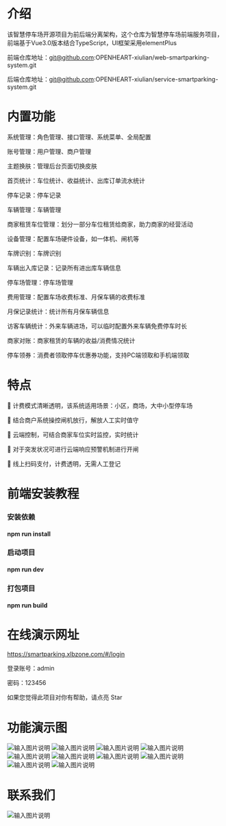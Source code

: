 

# 介绍

该智慧停车场开源项目为前后端分离架构，这个仓库为智慧停车场前端服务项目，前端基于Vue3.0版本结合TypeScript，UI框架采用elementPlus

前端仓库地址：git@github.com:OPENHEART-xiulian/web-smartparking-system.git

后端仓库地址：git@github.com:OPENHEART-xiulian/service-smartparking-system.git

# 内置功能

系统管理：角色管理、接口管理、系统菜单、全局配置

账号管理：用户管理、商户管理

主题换肤：管理后台页面切换皮肤

首页统计：车位统计、收益统计、出库订单流水统计

停车记录：停车记录

车辆管理：车辆管理

商家租赁车位管理：划分一部分车位租赁给商家，助力商家的经营活动

设备管理：配置车场硬件设备，如一体机、闸机等

车牌识别：车牌识别

车辆出入库记录：记录所有进出库车辆信息

停车场管理：停车场管理

费用管理：配置车场收费标准、月保车辆的收费标准

月保记录统计：统计所有月保车辆信息

访客车辆统计：外来车辆进场，可以临时配置外来车辆免费停车时长

商家对账：商家租赁的车辆的收益/消费情况统计

停车领券：消费者领取停车优惠券功能，支持PC端领取和手机端领取

# 特点

 :car:  计费模式清晰透明，该系统适用场景：小区，商场，大中小型停车场

 :red_car:  结合商户系统操控闸机放行，解放人工实时值守

 :taxi:  云端控制，可结合商家车位实时监控，实时统计

 :blue_car:  对于突发状况可进行云端响应预警机制进行开闸

 :tractor:  线上扫码支付，计费透明，无需人工登记


# 前端安装教程

### 安装依赖

#### npm run install

### 启动项目

#### npm run dev

### 打包项目

#### npm run build

# 在线演示网址

https://smartparking.xlbzone.com/#/login

登录账号：admin

密码：123456

如果您觉得此项目对你有帮助，请点亮 Star


# 功能演示图

![输入图片说明](functionimg/%E5%9B%BE%E7%89%871.png)
![输入图片说明](functionimg/%E5%9B%BE%E7%89%872.png)
![输入图片说明](functionimg/%E5%9B%BE%E7%89%873.png)
![输入图片说明](functionimg/%E5%9B%BE%E7%89%874.png)
![输入图片说明](functionimg/%E5%9B%BE%E7%89%875.png)
![输入图片说明](functionimg/%E5%9B%BE%E7%89%876.png)
![输入图片说明](functionimg/%E5%9B%BE%E7%89%877.png)
![输入图片说明](functionimg/%E5%9B%BE%E7%89%878.png)
![输入图片说明](functionimg/%E5%9B%BE%E7%89%879.png)
![输入图片说明](functionimg/%E5%9B%BE%E7%89%8710.png)

# 联系我们
![输入图片说明](functionimg/%E4%BC%81%E5%BE%AE%E5%9B%BE%E7%89%87.jpg)
